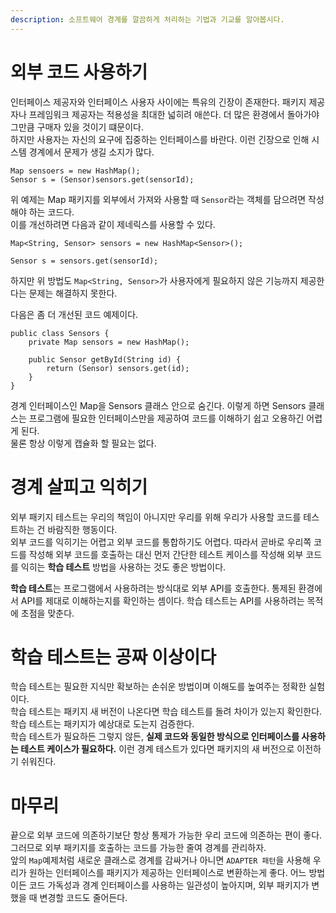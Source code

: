 ```yaml
---
description: 소프트웨어 경계를 깔끔하게 처리하는 기법과 기교를 알아봅시다.
---
```


# 외부 코드 사용하기
인터페이스 제공자와 인터페이스 사용자 사이에는 특유의 긴장이 존재한다. 패키지 제공자나 프레임워크 제공자는 적용성을 최대한 넓히려 애쓴다. 더 많은 환경에서 돌아가야 그만큼 구매자 있을 것이기 떄문이다. <br>
하지만 사용자는 자신의 요구에 집중하는 인터페이스를 바란다. 이런 긴장으로 인해 시스템 경계에서 문제가 생길 소지가 많다. <br>

```
Map sensoers = new HashMap();
Sensor s = (Sensor)sensors.get(sensorId);
```
위 예제는 Map 패키지를 외부에서 가져와 사용할 때 `Sensor`라는 객체를 담으려면 작성해야 하는 코드다. <br>
이를 개선하려면 다음과 같이 제네릭스를 사용할 수 있다. <br>
```
Map<String, Sensor> sensors = new HashMap<Sensor>();

Sensor s = sensors.get(sensorId);
```

하지만 위 방법도 `Map<String, Sensor>`가 사용자에게 필요하지 않은 기능까지 제공한다는 문제는 해결하지 못한다. <br>

다음은 좀 더 개선된 코드 예제이다. 
```
public class Sensors {
    private Map sensors = new HashMap();

    public Sensor getById(String id) {
        return (Sensor) sensors.get(id);
    }
}
```
경계 인터페이스인 Map을 Sensors 클래스 안으로 숨긴다. 이렇게 하면 Sensors 클래스는 프로그램에 필요한 인터페이스만을 제공하여 코드를 이해하기 쉽고 오용하긴 어렵게 된다. <br>
물론 항상 이렇게 캡슐화 할 필요는 없다. <br>

# 경계 살피고 익히기
외부 패키지 테스트는 우리의 책임이 아니지만 우리를 위해 우리가 사용할 코드를 테스트하는 건 바람직한 행동이다. <br>
외부 코드를 익히기는 어렵고 외부 코드를 통합하기도 어렵다. 따라서 곧바로 우리쪽 코드를 작성해 외부 코드를 호출하는 대신 먼저 간단한 테스트 케이스를 작성해 외부 코드를 익히는 **학습 테스트** 방법을 사용하는 것도 좋은 방법이다. <br>

**학습 테스트**는 프로그램에서 사용하려는 방식대로 외부 API를 호출한다. 통제된 환경에서 API를 제대로 이해하는지를 확인하는 셈이다. 학습 테스트는 API를 사용하려는 목적에 초점을 맞춘다. <br>

# 학습 테스트는 공짜 이상이다
학습 테스트는 필요한 지식만 확보하는 손쉬운 방법이며 이해도를 높여주는 정확한 실험이다. <br>
학습 테스트는 패키지 새 버전이 나온다면 학습 테스트를 돌려 차이가 있는지 확인한다. 학습 테스트는 패키지가 예상대로 도는지 검증한다. <br>
학습 테스트가 필요하든 그렇지 않든, **실제 코드와 동일한 방식으로 인터페이스를 사용하는 테스트 케이스가 필요하다.** 이런 경계 테스트가 있다면 패키지의 새 버전으로 이전하기 쉬워진다. <br>

# 마무리
끝으로 외부 코드에 의존하기보단 항상 통제가 가능한 우리 코드에 의존하는 편이 좋다. 그러므로 외부 패키지를 호출하는 코드를 가능한 줄여 경계를 관리하자. <br>
앞의 `Map`예제처럼 새로운 클래스로 경계를 감싸거나 아니면 `ADAPTER 패턴`을 사용해 우리가 원하는 인터페이스를 패키지가 제공하는 인터페이스로 변환하는게 좋다. 어느 방법이든 코드 가독성과 경계 인터페이스를 사용하는 일관성이 높아지며, 외부 패키지가 변했을 때 변경할 코드도 줄어든다. <br>

